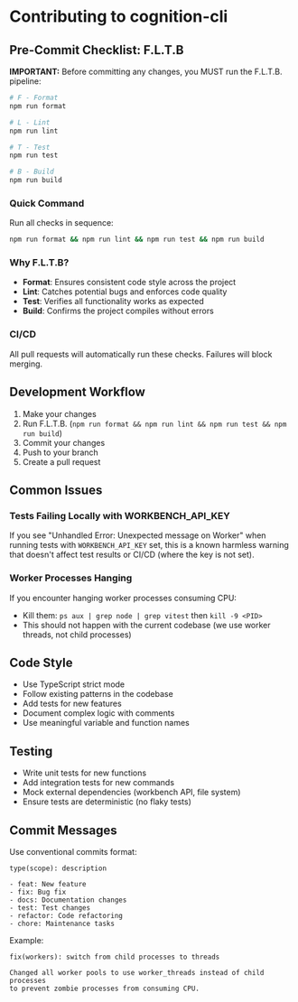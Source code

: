 # Contributing to cognition-cli

## Pre-Commit Checklist: F.L.T.B

**IMPORTANT:** Before committing any changes, you MUST run the F.L.T.B. pipeline:

```bash
# F - Format
npm run format

# L - Lint
npm run lint

# T - Test
npm run test

# B - Build
npm run build
```

### Quick Command

Run all checks in sequence:

```bash
npm run format && npm run lint && npm run test && npm run build
```

### Why F.L.T.B?

- **Format**: Ensures consistent code style across the project
- **Lint**: Catches potential bugs and enforces code quality
- **Test**: Verifies all functionality works as expected
- **Build**: Confirms the project compiles without errors

### CI/CD

All pull requests will automatically run these checks. Failures will block merging.

## Development Workflow

1. Make your changes
2. Run F.L.T.B. (`npm run format && npm run lint && npm run test && npm run build`)
3. Commit your changes
4. Push to your branch
5. Create a pull request

## Common Issues

### Tests Failing Locally with WORKBENCH_API_KEY

If you see "Unhandled Error: Unexpected message on Worker" when running tests with `WORKBENCH_API_KEY` set, this is a known harmless warning that doesn't affect test results or CI/CD (where the key is not set).

### Worker Processes Hanging

If you encounter hanging worker processes consuming CPU:

- Kill them: `ps aux | grep node | grep vitest` then `kill -9 <PID>`
- This should not happen with the current codebase (we use worker threads, not child processes)

## Code Style

- Use TypeScript strict mode
- Follow existing patterns in the codebase
- Add tests for new features
- Document complex logic with comments
- Use meaningful variable and function names

## Testing

- Write unit tests for new functions
- Add integration tests for new commands
- Mock external dependencies (workbench API, file system)
- Ensure tests are deterministic (no flaky tests)

## Commit Messages

Use conventional commits format:

```text
type(scope): description

- feat: New feature
- fix: Bug fix
- docs: Documentation changes
- test: Test changes
- refactor: Code refactoring
- chore: Maintenance tasks
```

Example:

```text
fix(workers): switch from child processes to threads

Changed all worker pools to use worker_threads instead of child processes
to prevent zombie processes from consuming CPU.
```
